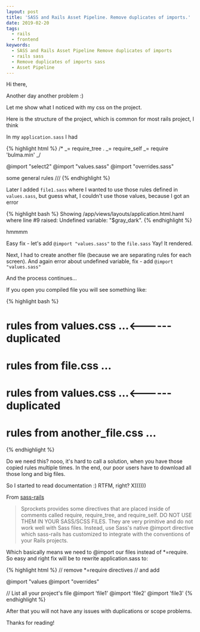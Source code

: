```yaml
---
layout: post
title: 'SASS and Rails Asset Pipeline. Remove duplicates of imports.'
date: 2019-02-20
tags:
  - rails
  - frontend
keywords:
  - SASS and Rails Asset Pipeline Remove duplicates of imports
  - rails sass
  - Remove duplicates of imports sass
  - Asset Pipeline
---
```


Hi there,

Another day another problem :)

Let me show what I noticed with my css on the project.

Here is the structure of the project, which is common for most rails project, I think

<!--more-->

In my `application.sass` I had

{% highlight html %}
/\* _= require_tree .
_= require_self
_= require 'bulma.min'
_/

@import "select2"
@import "values.sass"
@import "overrides.sass"

some general rules
///
{% endhighlight %}

Later I added `file1.sass` where I wanted to use those rules defined in `values.sass`, but guess what, I couldn't use those values, because I got an error

{% highlight bash %}
Showing /app/views/layouts/application.html.haml where line #9 raised:
Undefined variable: "\$gray_dark".
{% endhighlight %}

hmmmm

Easy fix - let's add `@import "values.sass"` to the `file.sass`
Yay! It rendered.

Next, I had to create another file (because we are separating rules for each screen).
And again error about undefined variable, fix - add `@import "values.sass"`

And the process continues...

If you open you compiled file you will see something like:

{% highlight bash %}

# rules from values.css …<------ duplicated

# rules from file.css …

# rules from values.css …<------ duplicated

# rules from another_file.css …

{% endhighlight %}

Do we need this? nooo, it's hard to call a solution, when you have those copied rules multiple times. In the end, our poor users have to download all those long and big files.

So I started to read documentation :) RTFM, right? X))))))

From [sass-rails](https://github.com/rails/sass-rails#important-note)

> Sprockets provides some directives that are placed inside of comments called require, require_tree, and require_self. DO NOT USE THEM IN YOUR SASS/SCSS FILES. They are very primitive and do not work well with Sass files. Instead, use Sass's native @import directive which sass-rails has customized to integrate with the conventions of your Rails projects.

Which basically means we need to @import our files instead of \*=require. So easy and right fix will be to rewrite application.sass to:

{% highlight html %}
// remove \*=require directives
// and add

@import "values
@import "overrides"

// List all your project's file
@import 'file1'
@import 'file2'
@import 'file3'
{% endhighlight %}

After that you will not have any issues with duplications or scope problems.

Thanks for reading!
